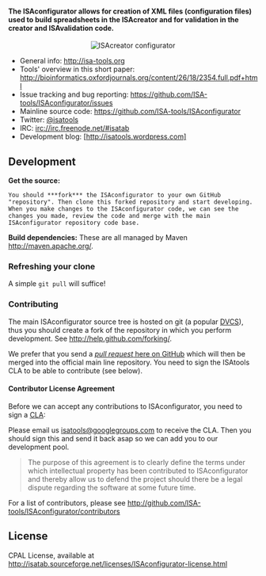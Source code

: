 #### The ISAconfigurator allows for creation of XML files (configuration files) used to build spreadsheets in the ISAcreator and for validation in the creator and ISAvalidation code.

<p align="center">
<img src="http://isatools.files.wordpress.com/2011/09/isaconfig.png" alt="ISAcreator configurator"/>
</p>

- General info: <http://isa-tools.org>
- Tools' overview in this short paper: <http://bioinformatics.oxfordjournals.org/content/26/18/2354.full.pdf+html>
- Issue tracking and bug reporting: <https://github.com/ISA-tools/ISAconfigurator/issues>
- Mainline source code: <https://github.com/ISA-tools/ISAconfigurator>
- Twitter: [@isatools](http://twitter.com/isatools)
- IRC: [irc://irc.freenode.net/#isatab](irc://irc.freenode.net/#isatab)
- Development blog: [http://isatools.wordpress.com]

## Development

**Get the source:**

    You should ***fork*** the ISAconfigurator to your own GitHub "repository". Then clone this forked repository and start developing. When you make changes to the ISAconfigurator code, we can see the changes you made, review the code and merge with the main ISAconfigurator repository code base.

**Build dependencies:**
    These are all managed by Maven <http://maven.apache.org/>. 


### Refreshing your clone

A simple `git pull` will suffice!

### Contributing

The main ISAconfigurator source tree is hosted on git (a popular [DVCS](http://en.wikipedia.org/wiki/Distributed_revision_control)), thus you should create a fork of the repository in which you perform development. See <http://help.github.com/forking/>.

We prefer that you send a [*pull request* here on GitHub](http://help.github.com/pull-requests/) which will then be merged into the official main line repository. You need to sign the ISAtools CLA to be able to contribute (see below).

#### Contributor License Agreement

Before we can accept any contributions to ISAconfigurator, you need to sign a [CLA](http://en.wikipedia.org/wiki/Contributor_License_Agreement):

Please email us <isatools@googlegroups.com> to receive the CLA. Then you should sign this and send it back asap so we can add you to our development pool.

> The purpose of this agreement is to clearly define the terms under which intellectual property has been contributed to ISAconfigurator and thereby allow us to defend the project should there be a legal dispute regarding the software at some future time.

For a list of contributors, please see <http://github.com/ISA-tools/ISAconfigurator/contributors>

## License

CPAL License, available at <http://isatab.sourceforge.net/licenses/ISAconfigurator-license.html>